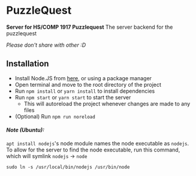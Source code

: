 # PuzzleQuest
**Server for HS/COMP 1917 Puzzlequest**
The server backend for the puzzlequest

*Please don't share with other :D*

## Installation

- Install Node.JS from [here](https://nodejs.org/en/download/), or using a package manager
- Open terminal and move to the root directory of the project
- Run `npm install` or `yarn install` to install dependencies
- Run `npm start` or `yarn start` to start the server
    - This will autoreload the project whenever changes are made to any files
- (Optional) Run `npm run noreload` 

#### *Note (Ubuntu):*
`apt install nodejs`'s node module names the node executable as `nodejs`. To allow for the server to find the node
executable, run this command, which will symlink `nodejs` -> `node`

`sudo ln -s /usr/local/bin/nodejs /usr/bin/node`


